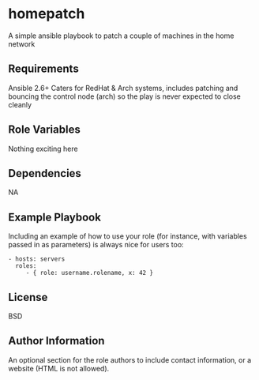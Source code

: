 homepatch
=========

A simple ansible playbook to patch a couple of machines in the home network

Requirements
------------

Ansible 2.6+
Caters for RedHat & Arch systems, includes patching and bouncing the control node (arch) so the play is never expected to close cleanly

Role Variables
--------------

Nothing exciting here

Dependencies
------------

NA

Example Playbook
----------------

Including an example of how to use your role (for instance, with variables passed in as parameters) is always nice for users too:

    - hosts: servers
      roles:
         - { role: username.rolename, x: 42 }

License
-------

BSD

Author Information
------------------

An optional section for the role authors to include contact information, or a website (HTML is not allowed).
